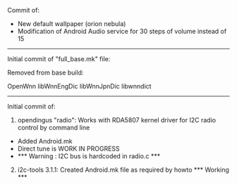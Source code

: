 Commit of:
- New default wallpaper (orion nebula)
- Modification of Android Audio service for 30 steps of volume instead of 15

---------------------------------------------------------------------------------------------------

Initial commit of "full_base.mk" file:

Removed from base build:

   OpenWnn
   libWnnEngDic
   libWnnJpnDic
   libwnndict

---------------------------------------------------------------------------------------------------
Initial commit of:

1) opendingus "radio": Works with RDA5807 kernel driver for I2C radio control by command line
- Added Android.mk
- Direct tune is WORK IN PROGRESS
- ***  Warning : I2C bus is hardcoded in radio.c ***

2) i2c-tools 3.1.1: Created Android.mk file as required by howto *** Working ***
